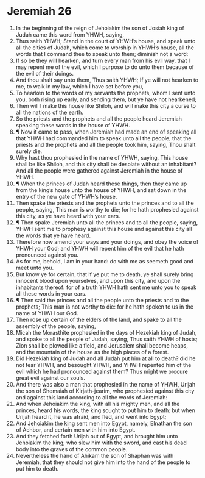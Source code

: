 ﻿# Jeremiah 26
1. In the beginning of the reign of Jehoiakim the son of Josiah king of Judah came this word from YHWH, saying, 
2. Thus saith YHWH; Stand in the court of YHWH’s house, and speak unto all the cities of Judah, which come to worship in YHWH’s house, all the words that I command thee to speak unto them; diminish not a word: 
3. If so be they will hearken, and turn every man from his evil way, that I may repent me of the evil, which I purpose to do unto them because of the evil of their doings. 
4. And thou shalt say unto them, Thus saith YHWH; If ye will not hearken to me, to walk in my law, which I have set before you, 
5. To hearken to the words of my servants the prophets, whom I sent unto you, both rising up early, and sending them, but ye have not hearkened; 
6. Then will I make this house like Shiloh, and will make this city a curse to all the nations of the earth. 
7. So the priests and the prophets and all the people heard Jeremiah speaking these words in the house of YHWH. 
8. ¶ Now it came to pass, when Jeremiah had made an end of speaking all that YHWH had commanded him to speak unto all the people, that the priests and the prophets and all the people took him, saying, Thou shalt surely die. 
9. Why hast thou prophesied in the name of YHWH, saying, This house shall be like Shiloh, and this city shall be desolate without an inhabitant? And all the people were gathered against Jeremiah in the house of YHWH. 
10. ¶ When the princes of Judah heard these things, then they came up from the king’s house unto the house of YHWH, and sat down in the entry of the new gate of YHWH’s house. 
11. Then spake the priests and the prophets unto the princes and to all the people, saying, This man is worthy to die; for he hath prophesied against this city, as ye have heard with your ears. 
12. ¶ Then spake Jeremiah unto all the princes and to all the people, saying, YHWH sent me to prophesy against this house and against this city all the words that ye have heard. 
13. Therefore now amend your ways and your doings, and obey the voice of YHWH your God; and YHWH will repent him of the evil that he hath pronounced against you. 
14. As for me, behold, I am in your hand: do with me as seemeth good and meet unto you. 
15. But know ye for certain, that if ye put me to death, ye shall surely bring innocent blood upon yourselves, and upon this city, and upon the inhabitants thereof: for of a truth YHWH hath sent me unto you to speak all these words in your ears. 
16. ¶ Then said the princes and all the people unto the priests and to the prophets; This man is not worthy to die: for he hath spoken to us in the name of YHWH our God. 
17. Then rose up certain of the elders of the land, and spake to all the assembly of the people, saying, 
18. Micah the Morasthite prophesied in the days of Hezekiah king of Judah, and spake to all the people of Judah, saying, Thus saith YHWH of hosts; Zion shall be plowed like a field, and Jerusalem shall become heaps, and the mountain of the house as the high places of a forest. 
19. Did Hezekiah king of Judah and all Judah put him at all to death? did he not fear YHWH, and besought YHWH, and YHWH repented him of the evil which he had pronounced against them? Thus might we procure great evil against our souls. 
20. And there was also a man that prophesied in the name of YHWH, Urijah the son of Shemaiah of Kirjath-jearim, who prophesied against this city and against this land according to all the words of Jeremiah: 
21. And when Jehoiakim the king, with all his mighty men, and all the princes, heard his words, the king sought to put him to death: but when Urijah heard it, he was afraid, and fled, and went into Egypt; 
22. And Jehoiakim the king sent men into Egypt, namely, Elnathan the son of Achbor, and certain men with him into Egypt. 
23. And they fetched forth Urijah out of Egypt, and brought him unto Jehoiakim the king; who slew him with the sword, and cast his dead body into the graves of the common people. 
24. Nevertheless the hand of Ahikam the son of Shaphan was with Jeremiah, that they should not give him into the hand of the people to put him to death. 
